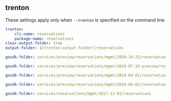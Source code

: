 
## trenton

These settings apply only when `--trenton` is specified on the command line.

``` yaml $(trenton)
trenton:
    cli-name: reservations
    package-name: reservations
clear-output-folder: true
output-folder: $(trenton-output-folder)/reservations
```

``` yaml $(tag)=='package-2020-10-25' && $(trenton)
gosdk-folder: services/preview/reservations/mgmt/2020-10-25/reservations
```

``` yaml $(tag)=='package-preview-2019-07-19' && $(trenton)
gosdk-folder: services/preview/reservations/mgmt/2019-07-19-preview/reservations
```

``` yaml $(tag)=='package-preview-2019-04' && $(trenton)
gosdk-folder: services/preview/reservations/mgmt/2019-04-01/reservations
```

``` yaml $(tag)=='package-2018-06' && $(trenton)
gosdk-folder: services/preview/reservations/mgmt/2018-06-01/reservations
```

``` yaml $(tag)=='package-2017-11' && $(trenton)
gosdk-folder: services/reservations/mgmt/2017-11-01/reservations
```

